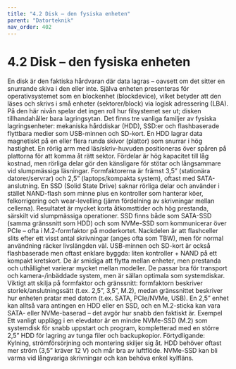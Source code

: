 ```yaml
---
title: "4.2 Disk – den fysiska enheten"
parent: "Datorteknik"
nav_order: 402
---
```


# 4.2 Disk – den fysiska enheten

En disk är den faktiska hårdvaran där data lagras – oavsett om det sitter en snurrande skiva i den eller inte. Själva enheten presenteras för operativsystemet som en blockenhet (blockdevice), vilket betyder att den läses och skrivs i små enheter (sektorer/block) via logisk adressering (LBA). På den här nivån spelar det ingen roll hur filsystemet ser ut; disken tillhandahåller bara lagringsytan.
Det finns tre vanliga familjer av fysiska lagringsenheter: mekaniska hårddiskar (HDD), SSD:er och flashbaserade flyttbara medier som USB-minnen och SD-kort. En HDD lagrar data magnetiskt på en eller flera runda skivor (plattor) som snurrar i hög hastighet. En rörlig arm med läs/skriv-huvuden positioneras över spåren på plattorna för att komma åt rätt sektor. Fördelar är hög kapacitet till låg kostnad, men rörliga delar gör den känsligare för stötar och långsammare vid slumpmässiga läsningar. Formfaktorerna är främst 3,5” (stationära datorer/servrar) och 2,5” (laptops/kompakta system), oftast med SATA-anslutning.
En SSD (Solid State Drive) saknar rörliga delar och använder i stället NAND-flash som minne plus en kontroller som hanterar köer, felkorrigering och wear-levelling (jämn fördelning av skrivningar mellan cellerna). Resultatet är mycket korta åtkomsttider och hög prestanda, särskilt vid slumpmässiga operationer. SSD finns både som SATA-SSD (samma gränssnitt som HDD) och som NVMe-SSD som kommunicerar över PCIe – ofta i M.2-formfaktor på moderkortet. Nackdelen är att flashceller slits efter ett visst antal skrivningar (anges ofta som TBW), men för normal användning räcker livslängden väl.
USB-minnen och SD-kort är också flashbaserade men oftast enklare byggda: liten kontroller + NAND på ett kompakt kretskort. De är smidiga att flytta mellan enheter, men prestanda och uthållighet varierar mycket mellan modeller. De passar bra för transport och kamera-/inbäddade system, men är sällan optimala som systemdiskar.
Viktigt att skilja på formfaktor och gränssnitt: formfaktorn beskriver storlek/anslutningssätt (t.ex. 2,5”, 3,5”, M.2), medan gränssnittet beskriver hur enheten pratar med datorn (t.ex. SATA, PCIe/NVMe, USB). En 2,5” enhet kan alltså vara antingen en HDD eller en SSD, och en M.2-sticka kan vara SATA- eller NVMe-baserad – det avgör hur snabb den faktiskt är.
Exempel Ett vanligt upplägg i en elevdator är en mindre NVMe-SSD (M.2) som systemdisk för snabb uppstart och program, kompletterad med en större 2,5” HDD för lagring av tunga filer och backupkopior.
Förtydligande: Kylning, strömförsörjning och montering skiljer sig åt. HDD behöver oftast mer ström (3,5” kräver 12 V) och mår bra av luftflöde. NVMe-SSD kan bli varma vid långvariga skrivningar och kan behöva enkel kylfläns.